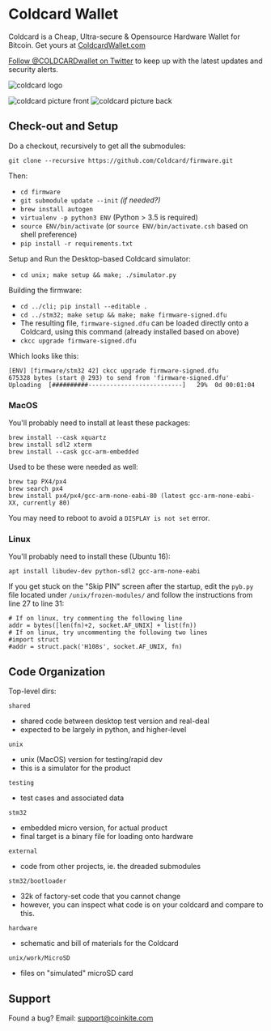 # Coldcard Wallet


Coldcard is a Cheap, Ultra-secure & Opensource Hardware Wallet for Bitcoin.
Get yours at [ColdcardWallet.com](http://coldcardwallet.com)

[Follow @COLDCARDwallet on Twitter](https://twitter.com/coldcardwallet) to keep up
with the latest updates and security alerts. 

![coldcard logo](https://coldcardwallet.com/static/images/coldcard-logo-nav.png)

![coldcard picture front](https://coldcardwallet.com/static/images/coldcard-front.png)
![coldcard picture back](https://coldcardwallet.com/static/images/coldcard-back.png)

## Check-out and Setup

Do a checkout, recursively to get all the submodules:

    git clone --recursive https://github.com/Coldcard/firmware.git

Then:

- `cd firmware`
- `git submodule update --init` _(if needed?)_
- `brew install autogen`
- `virtualenv -p python3 ENV` (Python > 3.5 is required)
- `source ENV/bin/activate` (or `source ENV/bin/activate.csh` based on shell preference)
- `pip install -r requirements.txt`

Setup and Run the Desktop-based Coldcard simulator:

- `cd unix; make setup && make; ./simulator.py`

Building the firmware:

- `cd ../cli; pip install --editable .`
- `cd ../stm32; make setup && make; make firmware-signed.dfu`
- The resulting file, `firmware-signed.dfu` can be loaded directly onto a Coldcard, using this
  command (already installed based on above)
- `ckcc upgrade firmware-signed.dfu`

Which looks like this:

    [ENV] [firmware/stm32 42] ckcc upgrade firmware-signed.dfu
    675328 bytes (start @ 293) to send from 'firmware-signed.dfu'
    Uploading  [##########--------------------------]   29%  0d 00:01:04


### MacOS

You'll probably need to install at least these packages:

    brew install --cask xquartz
    brew install sdl2 xterm
    brew install --cask gcc-arm-embedded

Used to be these were needed as well:

    brew tap PX4/px4
    brew search px4
    brew install px4/px4/gcc-arm-none-eabi-80 (latest gcc-arm-none-eabi-XX, currently 80)

You may need to reboot to avoid a `DISPLAY is not set` error.

### Linux

You'll probably need to install these (Ubuntu 16):

    apt install libudev-dev python-sdl2 gcc-arm-none-eabi

If you get stuck on the "Skip PIN" screen after the startup, edit the `pyb.py` file located under `/unix/frozen-modules/` and follow the instructions from line 27 to line 31:
```
# If on linux, try commenting the following line
addr = bytes([len(fn)+2, socket.AF_UNIX] + list(fn))
# If on linux, try uncommenting the following two lines
#import struct
#addr = struct.pack('H108s', socket.AF_UNIX, fn)
```

## Code Organization

Top-level dirs:

`shared`

- shared code between desktop test version and real-deal
- expected to be largely in python, and higher-level

`unix`

- unix (MacOS) version for testing/rapid dev
- this is a simulator for the product

`testing`

- test cases and associated data


`stm32`

- embedded micro version, for actual product
- final target is a binary file for loading onto hardware

`external`

- code from other projects, ie. the dreaded submodules

`stm32/bootloader`

- 32k of factory-set code that you cannot change
- however, you can inspect what code is on your coldcard and compare to this.

`hardware`

- schematic and bill of materials for the Coldcard

`unix/work/MicroSD`

- files on "simulated" microSD card 


## Support

Found a bug? Email: support@coinkite.com

